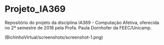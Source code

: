 # Projeto_IA369
Repositório do projeto da disciplina IA369 - Computação Afetiva, oferecida no 2º semestre de 2018 pela Profa. Paula Dornhofer da FEEC/Unicamp.

(BichinhoVirtual/screenshots/screenshot-1.png)
